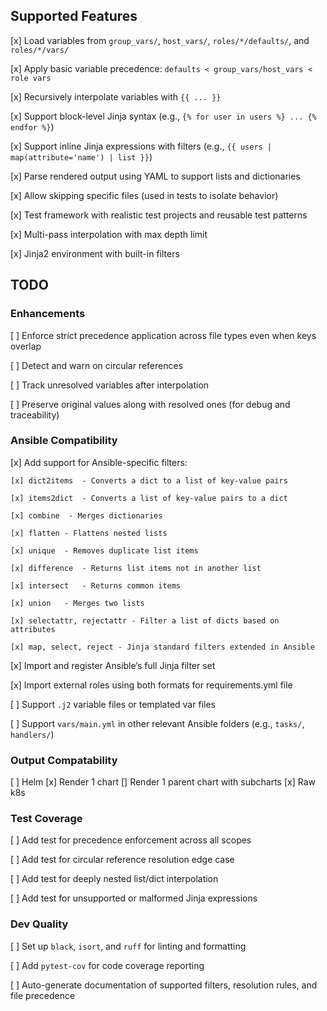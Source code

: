 ## Supported Features

[x] Load variables from `group_vars/`, `host_vars/`, `roles/*/defaults/`, and `roles/*/vars/`

[x] Apply basic variable precedence: `defaults < group_vars/host_vars < role vars`

[x] Recursively interpolate variables with `{{ ... }}`

[x] Support block-level Jinja syntax (e.g., `{% for user in users %} ... {% endfor %}`)

[x] Support inline Jinja expressions with filters (e.g., `{{ users | map(attribute='name') | list }}`)

[x] Parse rendered output using YAML to support lists and dictionaries

[x] Allow skipping specific files (used in tests to isolate behavior)

[x] Test framework with realistic test projects and reusable test patterns

[x] Multi-pass interpolation with max depth limit

[x] Jinja2 environment with built-in filters

## TODO

### Enhancements

[ ] Enforce strict precedence application across file types even when keys overlap

[ ] Detect and warn on circular references

[ ] Track unresolved variables after interpolation

[ ] Preserve original values along with resolved ones (for debug and traceability)

### Ansible Compatibility

[x] Add support for Ansible-specific filters:

    [x] dict2items	- Converts a dict to a list of key-value pairs

    [x] items2dict	- Converts a list of key-value pairs to a dict

    [x] combine	 - Merges dictionaries

    [x] flatten	- Flattens nested lists

    [x] unique	- Removes duplicate list items

    [x] difference	- Returns list items not in another list

    [x] intersect	- Returns common items

    [x] union	- Merges two lists

    [x] selectattr, rejectattr - Filter a list of dicts based on attributes
    
    [x] map, select, reject - Jinja standard filters extended in Ansible

[x] Import and register Ansible’s full Jinja filter set

[x] Import external roles using both formats for requirements.yml file

[ ] Support `.j2` variable files or templated var files

[ ] Support `vars/main.yml` in other relevant Ansible folders (e.g., `tasks/`, `handlers/`)

### Output Compatability

[ ] Helm
    [x] Render 1 chart 
    [] Render 1 parent chart with subcharts
[x] Raw k8s


### Test Coverage

[ ] Add test for precedence enforcement across all scopes

[ ] Add test for circular reference resolution edge case

[ ] Add test for deeply nested list/dict interpolation

[ ] Add test for unsupported or malformed Jinja expressions

### Dev Quality

[ ] Set up `black`, `isort`, and `ruff` for linting and formatting

[ ] Add `pytest-cov` for code coverage reporting

[ ] Auto-generate documentation of supported filters, resolution rules, and file precedence
